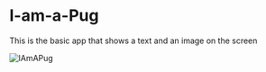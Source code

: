 # I-am-a-Pug
This is the basic app that shows a text and an image on the screen


![IAmAPug](https://user-images.githubusercontent.com/56497922/190364736-6ea576ea-8ea3-4b5e-846e-7ad037af8f46.png)
